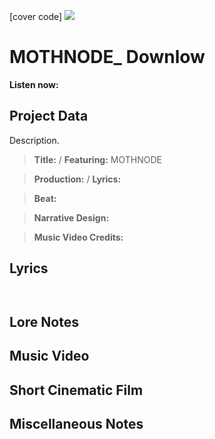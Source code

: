[cover code] ![](57175019_319474918741616_8502199518755923887_n.jpg)

# MOTHNODE_ Downlow

**Listen now:** 

## Project Data

Description.

> **Title:**  / **Featuring:** MOTHNODE

> **Production:**  / **Lyrics:** 

> **Beat:**

> **Narrative Design:**

> **Music Video Credits:**


## Lyrics

```


```

## Lore Notes

## Music Video

## Short Cinematic Film

## Miscellaneous Notes
